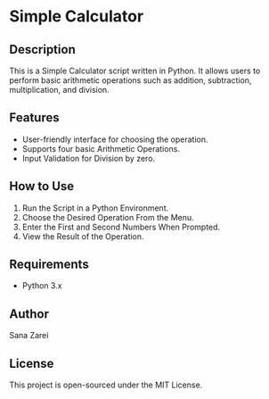 # Simple Calculator

## Description
This is a Simple Calculator script written in Python. It allows users to perform basic arithmetic operations such as addition, subtraction, multiplication, and division.

## Features
- User-friendly interface for choosing the operation.
- Supports four basic Arithmetic Operations.
- Input Validation for Division by zero.

## How to Use
1. Run the Script in a Python Environment.
2. Choose the Desired Operation From the Menu.
3. Enter the First and Second Numbers When Prompted.
4. View the Result of the Operation.

## Requirements
- Python 3.x

## Author
Sana Zarei

## License
This project is open-sourced under the MIT License.

